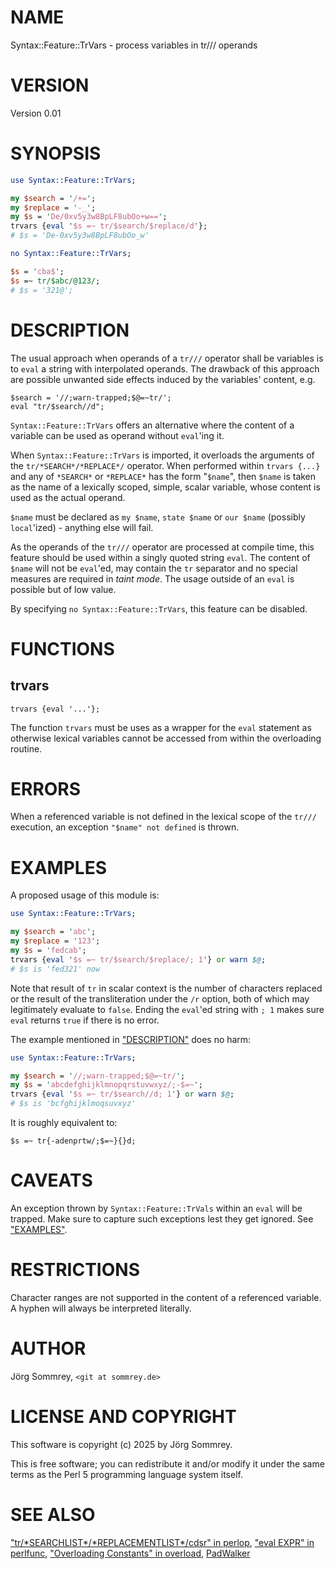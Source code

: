 # NAME

Syntax::Feature::TrVars - process variables in tr/// operands

# VERSION

Version 0.01

# SYNOPSIS

```perl
use Syntax::Feature::TrVars;

my $search = '/+=';
my $replace = '-_';
my $s = 'De/0xv5y3w8BpLF8ubOo+w==';
trvars {eval '$s =~ tr/$search/$replace/d'};
# $s = 'De-0xv5y3w8BpLF8ubOo_w'

no Syntax::Feature::TrVars;

$s = 'cba$';
$s =~ tr/$abc/@123/;
# $s = '321@';
```

# DESCRIPTION

The usual approach when operands of a `tr///` operator shall be
variables is to `eval` a string with interpolated operands.
The drawback of this approach are possible unwanted side effects induced
by the variables' content, e.g.

```
$search = '//;warn-trapped;$@=~tr/';
eval "tr/$search//d";
```

`Syntax::Feature::TrVars` offers an alternative where the content of a
variable can be used as operand without `eval`'ing it. 

When `Syntax::Feature::TrVars` is imported, it overloads the arguments
of the `tr/*SEARCH*/*REPLACE*/` operator.
When performed within `trvars {...}` and
any of `*SEARCH*` or `*REPLACE*` has the form "`$name`",
then `$name` is taken as the name of a lexically scoped, simple,
scalar variable, whose content is used as the actual operand.

`$name` must be declared as `my $name`, `state $name` or `our $name`
(possibly `local`'ized) - anything else will fail.

As the operands of the `tr///` operator are processed at compile time,
this feature should be used within a singly quoted string `eval`.
The content of `$name` will not be `eval`'ed, may contain the `tr`
separator and no special measures are required in _taint mode_.
The usage outside of an `eval` is possible but of low value.

By specifying `no Syntax::Feature::TrVars`, this feature can be
disabled.

# FUNCTIONS

## trvars

```
trvars {eval '...'};
```

The function `trvars` must be uses as a wrapper for the `eval`
statement as otherwise lexical variables cannot be accessed from within
the overloading routine.

# ERRORS

When a referenced variable is not defined in the lexical scope of the
`tr///` execution, an exception `"$name" not defined` is thrown.

# EXAMPLES

A proposed usage of this module is:

```perl
use Syntax::Feature::TrVars;

my $search = 'abc';
my $replace = '123';
my $s = 'fedcab';
trvars {eval '$s =~ tr/$search/$replace/; 1'} or warn $@;
# $s is 'fed321' now
```

Note that result of `tr` in scalar context is the number of characters
replaced or the result of the transliteration under the `/r` option,
both of which may legitimately evaluate to `false`.
Ending the `eval`'ed string with `; 1` makes sure `eval` returns
`true` if there is no error.

The example mentioned in ["DESCRIPTION"](#description) does no harm:

```perl
use Syntax::Feature::TrVars;

my $search = '//;warn-trapped;$@=~tr/';
my $s = 'abcdefghijklmnopqrstuvwxyz/;-$=~';
trvars {eval '$s =~ tr/$search//d; 1'} or warn $@;
# $s is 'bcfghijklmoqsuvxyz'
```

It is roughly equivalent to:

```
$s =~ tr{-adenprtw/;$=~}{}d;
```

# CAVEATS

An exception thrown by `Syntax::Feature::TrVals` within an `eval` will
be trapped.
Make sure to capture such exceptions lest they get ignored.
See ["EXAMPLES"](#examples).

# RESTRICTIONS

Character ranges are not supported in the content of a referenced variable.
A hyphen will always be interpreted literally.

# AUTHOR

Jörg Sommrey, `<git at sommrey.de>`

# LICENSE AND COPYRIGHT

This software is copyright (c) 2025 by Jörg Sommrey.

This is free software; you can redistribute it and/or modify it under
the same terms as the Perl 5 programming language system itself.

# SEE ALSO

["tr/\*SEARCHLIST\*/\*REPLACEMENTLIST\*/cdsr" in perlop](https://metacpan.org/pod/perlop#tr-SEARCHLIST-REPLACEMENTLIST-cdsr),
["eval EXPR" in perlfunc](https://metacpan.org/pod/perlfunc#eval-EXPR),
["Overloading Constants" in overload](https://metacpan.org/pod/overload#Overloading-Constants),
[PadWalker](https://metacpan.org/pod/PadWalker)
